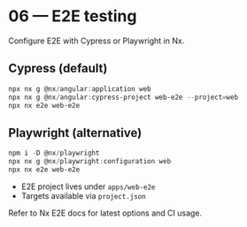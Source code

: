 # 06 — E2E testing

Configure E2E with Cypress or Playwright in Nx.

## Cypress (default)
```powershell
npx nx g @nx/angular:application web
npx nx g @nx/angular:cypress-project web-e2e --project=web
npx nx e2e web-e2e
```

## Playwright (alternative)
```powershell
npm i -D @nx/playwright
npx nx g @nx/playwright:configuration web
npx nx e2e web-e2e
```

- E2E project lives under `apps/web-e2e`
- Targets available via `project.json`

Refer to Nx E2E docs for latest options and CI usage.
